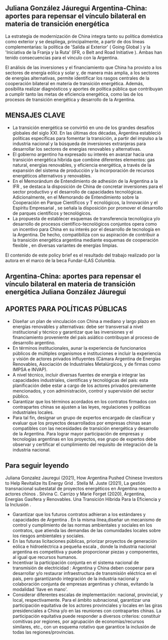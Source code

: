 ## Juliana González Jáuregui Argentina-China: aportes para repensar el vínculo  bilateral  en  materia  de  transición energética

La estrategia de modernización de China integra tanto su política doméstica como exterior y se despliega, principalmente, a partir de dos líneas complementarias: la política de 'Salida al Exterior' ( Going Global ) y la 'Iniciativa de la Franja y la Ruta' (IFR, o Belt and Road Initiative ). Ambas han tenido consecuencias para el vínculo con la Argentina.

El análisis de las inversiones y el financiamiento que China ha provisto a los sectores de energía eólica y solar y, de manera más amplia, a los sectores de energías alternativas, permite identificar los rasgos centrales de la cooperación bilateral en materia de transición energética. Además, posibilita realizar diagnósticos y aportes de política pública que contribuyan a cumplir tanto las metas de eficiencia energética, como las de los procesos de transición energética y desarrollo de la Argentina.

## MENSAJES CLAVE

- La transición energética se convirtió en uno de los grandes desafíos globales del siglo XXI. En las últimas dos décadas, Argentina estableció políticas específicas para fomentar la transición, a partir del impulso a la industria nacional y la búsqueda de inversiones extranjeras para desarrollar los sectores de energías renovables y alternativas.
- El gobierno argentino ha expresado su interés en avanzar hacia una transición energética híbrida que combine diferentes elementos: gas natural, energías renovables, y eficiencia energética, a través de la expansión del sistema de producción y la incorporación de recursos energéticos alternativos y renovables.
- En el Memorándum de Entendimiento de adhesión de la Argentina a la IFR , se destaca la disposición de China de concretar inversiones para el sector productivo y el desarrollo de capacidades tecnológicas. Adicionalmente, en el Memorando de Entendimiento sobre la Cooperación en Parque Científicos y T ecnológicos, la Innovación y el Espíritu Empresarial , se señala la disposición por promover el desarrollo de parques científicos y tecnológicos.
- La propuesta de establecer esquemas de transferencia tecnológica y/o desarrollo de procesos científico-tecnológicos conjuntos opera como un incentivo para China en su interés por el desarrollo de tecnología en la Argentina. De hecho, compatibiliza con su aspiración de  contribuir a la transición energética argentina mediante esquemas de cooperación flexible , en diversas variantes de energías limpias.

El contenido de este policy brief es el resultado del trabajo realizado por la autora en el marco de la beca Fundar-ILAS Columbia.

<!-- image -->

## Argentina-China: aportes para repensar el vínculo  bilateral  en  materia  de  transición energética Juliana González Jáuregui

## APORTES PARA POLÍTICAS PÚBLICAS

- Diseñar un plan de vinculación con China a mediano y largo plazo en energías renovables y alternativas: debe ser transversal a nivel institucional y técnico y garantizar que las inversiones y el financiamiento proveniente del país asiático contribuyan al proceso de desarrollo argentino.
- En términos institucionales, aunar la experiencia de funcionarios públicos de múltiples organismos e instituciones e incluir la experiencia y visión de actores privados influyentes (Cámara Argentina de Energías Renovables, Asociación de Industriales Metalúrgicos, y de firmas como IMPSA e INVAP).
- A nivel técnico, incluir diversas fuentes de energía e integrar las capacidades industriales, científicas y tecnológicas del país: esta planificación debe estar a cargo de los actores privados previamente mencionados, y  con administración, control y supervisión del sector público.
- Garantizar que los términos acordados en los contratos firmados con contrapartes chinas se ajusten a las leyes, regulaciones y políticas industriales locales.
- Para tal fin, designar un grupo de expertos encargado de clasificar y evaluar que los proyectos desarrollados por empresas chinas sean compatibles con las necesidades de transición energética y desarrollo de la Argentina. Para lograr mayor participación de empresas y tecnologías argentinas en los proyectos, ese grupo de expertos debe observar y certificar el cumplimiento del requisito de integración de la industria nacional.

## Para seguir leyendo

Juliana Gonzalez Jauregui (2021), How Argentina Pushed Chinese Investors to Help Revitalize Its Energy Grid . Stella M. Juste (2021), La gestión transnacional subestatal de proyectos energéticos en Argentina respecto a actores chinos . Silvina C. Carrizo y Marie Forget (2020), Argentina, Energías Gasífera y Renovables. Una Transición Híbrida Para la Eficiencia y la Inclusión .

- Garantizar  que los futuros contratos adhieran a los estándares y capacidades de Argentina . En la misma línea,diseñar un mecanismo de control y cumplimiento de las normas ambientales y sociales en los contratos, que atienda las demandas de las comunidades locales sobre los riesgos ambientales y sociales.
- En las futuras licitaciones públicas, priorizar proyectos de generación eólica e hidroeléctrica a pequeña escala , donde la industria nacional argentina es competitiva y puede proporcionar piezas y componentes, al igual que recursos humanos.
- Incentivar la participación conjunta en el sistema nacional de transmisión de electricidad : Argentina y China deben cooperar para desarrollar y/o restaurar infraestructura de transmisión eléctrica en el país, pero garantizando integración de la industria nacional y colaboración conjunta de empresas argentinas y chinas, evitando la modalidad 'llave en mano'.
- Considerar diferentes escalas de implementación: nacional, provincial, y local, respectivamente. Para el ámbito subnacional, garantizar una participación equitativa de los actores provinciales y locales en las giras presidenciales a China y/o en las reuniones con contrapartes chinas. La participación equitativa puede responder a diversos criterios: constituir comitivas por regiones, por agrupación de economías/recursos similares, etc., con un esquema rotativo que garantice la inclusión de todas las regiones/provincias.

<!-- image -->